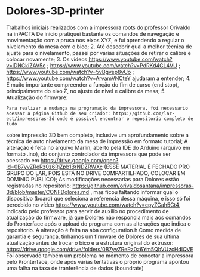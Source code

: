 # Dolores-3D-printer
Trabalhos iniciais realizados com a impressora roots do professor Orivaldo na inPACTA
De inicio pratiquei bastante os comandos de navegação e movimentação com a prusa nos eixos XYZ, e fui aprendendo a regular o nivelamento da mesa com o bico;
2. Até descobrir qual a melhor técnica de ajuste para o nivelamento, passei por várias situações de retirar o calibre e colocar novamente;
3. Os vídeos https://www.youtube.com/watch?v=lDNCkiZAV5c ; https://www.youtube.com/watch?v=PdRKd4CL4VU ; https://www.youtube.com/watch?v=5vBgvep8vUo ; https://www.youtube.com/watch?v=ArvamVNCteY ajudaram a entender;
4. É muito importante compreender a função do fim de curso (end stop), principalmente do eixo Z, no ajuste de nivel e calibre da mesa;
5. Atualização do firmware:

	Para realizar a mudança na programação da impressora, foi necessario acessar a página Github de seu criador: https://github.com/lar-ect/impressoras-3d onde é possivel encontrar o repositorio completo de tudo
sobre impressão 3D bem completo, inclusive um aprofundamento sobre a técnica de auto nivelamento da mesa de impressão em formato tutorial;
	A alteração é feita no arquivo Marlin, aberto pela IDE do Arduino (arquivo em formato .ino), do conjunto controlador da impressora que pode ser acessado em https://drive.google.com/open?id=0B7yvZReRz0z6RjZpb1BrNDZRWXc
(ESSE MATERIAL É FECHADO PRO GRUPO DO LAR, POIS ESTÁ NO DRIVE COMPARTILHADO, COLOCAR EM DOMINIO PÚBLICO);
	As modificações necessarias para Dolores estão registradas no repositorio: https://github.com/orivaldosantana/impressoras-3d/blob/master/CONFDolores.md , mas ficou faltando informar qual o dispositivo (board) que seleciona
a referencia dessa máquina, e isso só foi percebido no vídeo https://www.youtube.com/watch?v=cpyZGah5Ct4, indicado pelo professor para servir de auxilio no procedimento de atualização do firmware, já que Dolores não respondia
mais aos comandos do Pronterface após o upload do programa com as alterações que indica o repositorio.
	A alteração é feita na aba configuration.h
	Como medida de garantia e segurança, tinhamos um firmware de Dolores de sua ultima atualização antes de trocar o bico e a estrutura original do extrusor: https://drive.google.com/drive/folders/0B7yvZReRz0z6Ym5QbVUzcHdIQVE
	Foi observado também um problema no momento de conectar a impressora pelo Pronterface, onde após várias tentativas o próprio programa apontou uma falha na taxa de tranferência de dados (boundrate)
